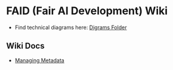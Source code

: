 # FAID (Fair AI Development) Wiki

- Find technical diagrams here: [Digrams Folder](./diagram/)
  
## Wiki Docs

- [Managing Metadata](./managing-metadata.md)



